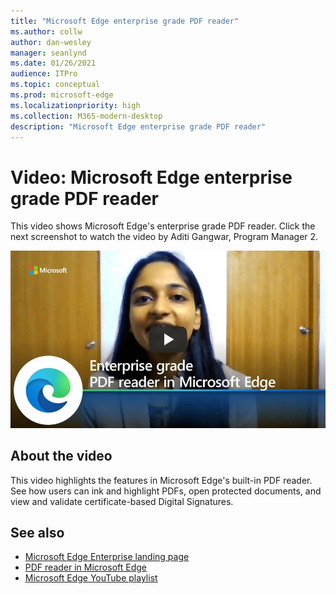 ```yaml
---
title: "Microsoft Edge enterprise grade PDF reader"
ms.author: collw
author: dan-wesley
manager: seanlynd
ms.date: 01/26/2021
audience: ITPro
ms.topic: conceptual
ms.prod: microsoft-edge
ms.localizationpriority: high
ms.collection: M365-modern-desktop
description: "Microsoft Edge enterprise grade PDF reader"
---
```


# Video: Microsoft Edge enterprise grade PDF reader

This video shows Microsoft Edge's enterprise grade PDF reader. Click the next screenshot to watch the video by Aditi Gangwar, Program Manager 2.

[![Enterprise grade PDF reader](media/microsoft-edge-video-pdf-reader/0.png)](http://www.youtube.com/watch?v=XWAqNQ0xAcE "Enterprise grade PDF reader")

## About the video

This video highlights the features in  Microsoft Edge's built-in PDF reader. See how users can ink and highlight PDFs, open protected documents, and view and validate certificate-based Digital Signatures.

## See also

- [Microsoft Edge Enterprise landing page](https://aka.ms/EdgeEnterprise)
- [PDF reader in Microsoft Edge](microsoft-edge-pdf.md)
- [Microsoft Edge YouTube playlist](https://www.youtube.com/playlist?list=PLXtHYVsvn_b-uXh1tMeYpT-0iD8tD3tFy)
